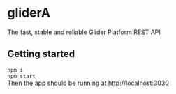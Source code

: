# gliderA

The fast, stable and reliable Glider Platform REST API 

## Getting started

`npm i`  
`npm start`  
Then the app should be running at [http://localhost:3030](http://localhost:3030)

